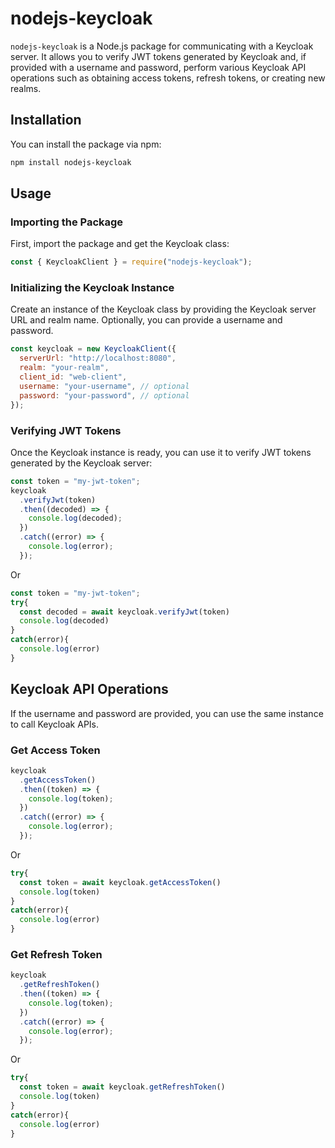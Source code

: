 # nodejs-keycloak

`nodejs-keycloak` is a Node.js package for communicating with a Keycloak server. It allows you to verify JWT tokens generated by Keycloak and, if provided with a username and password, perform various Keycloak API operations such as obtaining access tokens, refresh tokens, or creating new realms.

## Installation

You can install the package via npm:

```bash
npm install nodejs-keycloak
```

## Usage

### Importing the Package

First, import the package and get the Keycloak class:

```js
const { KeycloakClient } = require("nodejs-keycloak");
```

### Initializing the Keycloak Instance

Create an instance of the Keycloak class by providing the Keycloak server URL and realm name. Optionally, you can provide a username and password.

```js
const keycloak = new KeycloakClient({
  serverUrl: "http://localhost:8080",
  realm: "your-realm",
  client_id: "web-client",
  username: "your-username", // optional
  password: "your-password", // optional
});
```

### Verifying JWT Tokens

Once the Keycloak instance is ready, you can use it to verify JWT tokens generated by the Keycloak server:

```js
const token = "my-jwt-token";
keycloak
  .verifyJwt(token)
  .then((decoded) => {
    console.log(decoded);
  })
  .catch((error) => {
    console.log(error);
  });
```
Or
```js
const token = "my-jwt-token";
try{
  const decoded = await keycloak.verifyJwt(token)
  console.log(decoded)
}
catch(error){
  console.log(error)
}
```

## Keycloak API Operations

If the username and password are provided, you can use the same instance to call Keycloak APIs.

### Get Access Token

```js
keycloak
  .getAccessToken()
  .then((token) => {
    console.log(token);
  })
  .catch((error) => {
    console.log(error);
  });
```
Or
```js
try{
  const token = await keycloak.getAccessToken()
  console.log(token)
}
catch(error){
  console.log(error)
}
```

### Get Refresh Token

```js
keycloak
  .getRefreshToken()
  .then((token) => {
    console.log(token);
  })
  .catch((error) => {
    console.log(error);
  });
```
Or
```js
try{
  const token = await keycloak.getRefreshToken()
  console.log(token)
}
catch(error){
  console.log(error)
}
```